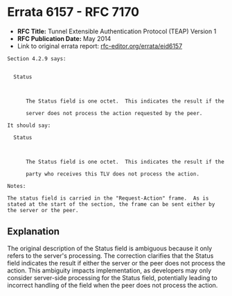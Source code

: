 # Errata 6157 - RFC 7170

- **RFC Title:** Tunnel Extensible Authentication Protocol (TEAP) Version 1
- **RFC Publication Date:** May 2014
- Link to original errata report: [rfc-editor.org/errata/eid6157](https://www.rfc-editor.org/errata/eid6157)

```
Section 4.2.9 says:


  Status

      The Status field is one octet.  This indicates the result if the
      server does not process the action requested by the peer.

It should say:

  Status

      The Status field is one octet.  This indicates the result if the
      party who receives this TLV does not process the action.

Notes:

The status field is carried in the "Request-Action" frame.  As is stated at the start of the section, the frame can be sent either by the server or the peer.
```

## Explanation

The original description of the Status field is ambiguous because it only refers to the server's processing. The correction clarifies that the Status field indicates the result if either the server or the peer does not process the action. This ambiguity impacts implementation, as developers may only consider server-side processing for the Status field, potentially leading to incorrect handling of the field when the peer does not process the action.
